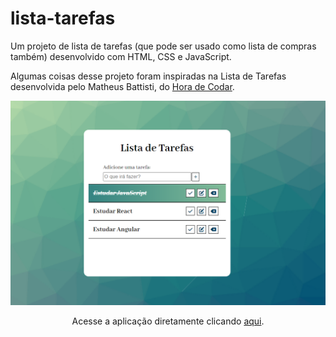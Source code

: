 # lista-tarefas
Um projeto de lista de tarefas (que pode ser usado como lista de compras também) desenvolvido com HTML, CSS e JavaScript.

Algumas coisas desse projeto foram inspiradas na Lista de Tarefas desenvolvida pelo Matheus Battisti, do <a href="https://horadecodar.com.br/">Hora de Codar</a>.


<img src="https://github.com/GabrielLima5/imagens-projetos/blob/main/images/Lista%20de%20Tarefas%202.png">

<p align="center">Acesse a aplicação diretamente clicando <a href="https://gabriellima5.github.io/lista-tarefas/">aqui</a>.</p>
